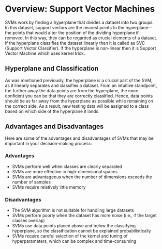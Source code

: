 # Overview: Support Vector Machines

SVMs work by finding a hyperplane that divides a dataset into two groups. In this dataset, support vectors are the nearest points to the hyperplane—the points that would alter the position of the dividing hyperplane if removed. In this way, they can be regarded as crucial elements of a dataset. If the hyperplane classifies the dataset linearly then it is called as SVC (Support Vector Classifier). If the hyperplane is non-linear then it is Support Vector Machine which uses kernel trick.

## Hyperplane and Classification

As was mentioned previously, the hyperplane is a crucial part of the SVM, as it linearly separates and classifies a dataset. From an intuitive standpoint, the further away the data points are from the hyperplane, the more confident you can be that they are correctly classified. Hence, data points should be as far away from the hyperplane as possible while remaining on the correct side. As a result, new testing data will be assigned to a class based on which side of the hyperplane it lands.

## Advantages and Disadvantages

Here are some of the advantages and disadvantages of SVMs that may be important in your decision-making process:

### Advantages

- SVMs perform well when classes are clearly separated
- SVMs are more effective in high-dimensional spaces
- SVMs are advantageous when the number of dimensions exceeds the number of samples
- SVMs require relatively little memory

### Disadvantages

- The SVM algorithm is not suitable for handling large datasets
- SVMs perform poorly when the dataset has more noise (i.e., if the target classes overlap)
- SVMs use data points placed above and below the classifying hyperplane, so the classification cannot be explained probabilistically
- SVMs require careful selection of the kernel and tuning of hyperparameters, which can be complex and time-consuming